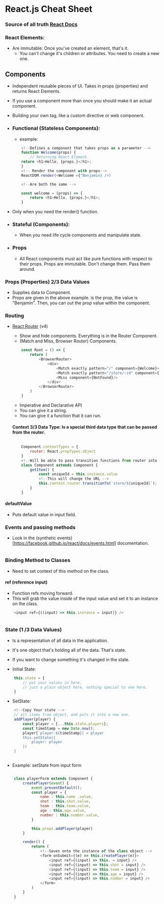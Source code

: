 # React.js Cheat Sheet
### Source of all truth [React Docs](https://facebook.github.io/react/docs/hello-world.html)

### React Elements:
- Are immutable: Once you've created an element, that's it.
    - You can't change it's children or attributes. You need to create a new one.

## Components
- Independent reusable pieces of UI. Takes in props (properties) and returns React Elements.
- If you use a component more than once you should make it an actual component.
- Building your own tag, like a custom directive or web component.

- ### Functional (Stateless Components):
    - example: 
    ```javascript
        <!--Defines a component that takes props as a parameter -->
        function Welcome(props) {
            // Returning React Element.
        return <h1>Hello, {props.}</h1>;
        }
        <!-- Render the component with props-->
        ReactDOM.render(<Welcome ={"Benjamin} />)

        <!--Are both the same -->

        const welcome = (props) => {
            return <h1>Hello, {props.}</h1>;
        }
    ```
- Only when you need the render() function.


- ### Stateful (Components): 
    - When you need life cycle components and manipulate state.

- ### Props
    - All React components must act like pure functions with respect to their props.  Props are immutable.  Don't change them.  Pass them around.
    
### Props (Properties) 2/3 Data Values
- Supplies data to Component.
- Props are given in the above example.  is the prop, the value is "Benjamin". Then, you can out the prop value within the component.

### Routing

- [React Router](https://github.com/ReactTraining/react-router/tree/master/docs) (v4)
    - Show and hide components.  Everything is in the Router Component.
    - (Match and Miss, Browser Router) Components.

    ```javascript
        const Root = () => {
            return (
                <BrowserRouter>
                    <div>
                        <Match exactly pattern="/" component={Welcome}>
                        <Match exactly pattern="/store/:id" component={App}>
                        <Miss component={NotFound}/>
                    </div>
                </BrowserRouter>
            )
        }
    ```
    - Imperative and Declarative API
    - You can give it a string.
    - You can give it a function that it can run.

    #### Context 3/3 Data Type: Is a special third data type that can be passed from the router.
    ```javascript

        Component.contextTypes = {
            router: React.propTypes.object
        }
        <!--Will be able to pass transition functions from router into Component-->
        class Component extends Component {
            getItem() {
                const uniqueId = this.instance.value
                <!--This will change the URL -->
                this.context.router.transitionTo(`store/${uniqueId}`);
            }
        }
    ```

#### defaultValue
- Puts default value in input field.

### Events and passing methods
- Look in the (synthetic events)[https://facebook.github.io/react/docs/events.html] documentation.

```javascript


```

### Binding Method to Classes
- Need to set context of this method on the class.

#### ref (reference input)
- Function refs moving forward.
- This will grab the value inside of the input value and set it to an instance on the class.
```javascript
    <input ref={((input) => this.instance = input)} />
    
```

### State (1 /3 Data Values)
- Is a representation of all data in the application.
- It's one object that's holding all of the data.  That's state.
- If you want to change something it's changed in the state.

- Initial State:
```javascript
    this.state = {
        // put your values in here.
        // just a plain object here, nothing special to see here.
    }
```

- SetState:
```javascript
    <!--Copy Your state -->
    // all items from object, and puts it into a new one.
    addPlayer(player) {
        const player = {...this.state.players};
        const timeStamp = new Date.now();
        player[`player-${timeStamp}] = player 
        this.setState({
            player: player
        })
    }
    
```

- Example: setState from input form
```javascript

    class playerForm extends Component {
        createPlayer(event) {
            event.preventDefault();
            const player = {
                name : this.name .value,
                shot : this.shot.value,
                team : this.team.value,
                age : this.age.value,
                number : this.number.value,
            }

            this.props.addPlayer(player)
        }

        render() {
            return (
                <!--Saves onto the instance of the class object -->
                <form onSubmit={(e) => this.createPlayer(e)}>
                    <input ref={(input) => this. = input} />
                    <input ref={(input) => this.shot = input} />
                    <input ref={(input) => this.team = input} />
                    <input ref={(input) => this.age = input} />
                    <input ref={(input) => this.number = input} />
                </form>
            )
        }
    }
```


